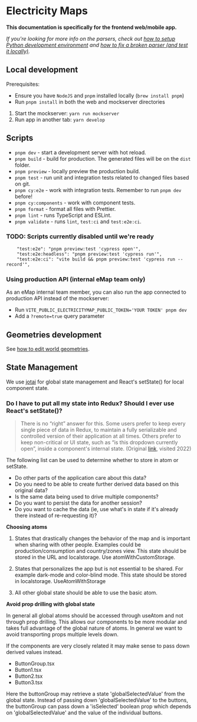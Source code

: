 # Electricity Maps

**This documentation is specifically for the frontend web/mobile app.**

_If you're looking for more info on the parsers, check out [how to setup Python development environment](https://github.com/electricityMaps/electricitymaps-contrib/wiki/Set-up-local-environment#setup-python-development-environment) and [how to fix a broken parser (and test it locally)](https://github.com/electricityMaps/electricitymaps-contrib/wiki/Fixing-a-broken-parser)._

## Local development

Prerequisites:

- Ensure you have `NodeJS` and `pnpm` installed locally (`brew install pnpm`)
- Run `pnpm install` in both the web and mockserver directories

1. Start the mockserver: `yarn run mockserver`
2. Run app in another tab: `yarn develop`

## Scripts

- `pnpm dev` - start a development server with hot reload.
- `pnpm build` - build for production. The generated files will be on the `dist` folder.
- `pnpm preview` - locally preview the production build.
- `pnpm test` - run unit and integration tests related to changed files based on git.
- `pnpm cy:e2e` - work with integration tests. Remember to run `pnpm dev` before!
- `pnpm cy:components` - work with component tests.
  <!-- - `pnpm test:ci` - run all unit and integration tests in CI mode. -->
  <!-- - `pnpm test:e2e` - run all e2e tests with the Cypress Test Runner. -->
  <!-- - `pnpm test:e2e:headless` - run all e2e tests headlessly. -->
- `pnpm format` - format all files with Prettier.
- `pnpm lint` - runs TypeScript and ESLint.
- `pnpm validate` - runs `lint`, `test:ci` and `test:e2e:ci`.

### TODO: Scripts currently disabled until we're ready

```
    "test:e2e": "pnpm preview:test 'cypress open'",
    "test:e2e:headless": "pnpm preview:test 'cypress run'",
    "test:e2e:ci": "vite build && pnpm preview:test 'cypress run --record'",
```

### Using production API (internal eMap team only)

As an eMap internal team member, you can also run the app connected to production API instead of the mockserver:

- Run `VITE_PUBLIC_ELECTRICITYMAP_PUBLIC_TOKEN='YOUR TOKEN' pnpm dev`
- Add a `?remote=true` query parameter

## Geometries development

See [how to edit world geometries](https://github.com/electricityMaps/electricitymaps-contrib/wiki/Edit-world-geometries).

## State Management

We use [jotai](https://jotai.org/) for global state management and React's setState() for local component state.

### Do I have to put all my state into Redux? Should I ever use React's setState()?

> There is no “right” answer for this. Some users prefer to keep every single piece of data in Redux, to maintain a fully serializable and controlled version of their application at all times. Others prefer to keep non-critical or UI state, such as “is this dropdown currently open”, inside a component's internal state. (Original [link](https://redux.js.org/faq/organizing-state#do-i-have-to-put-all-my-state-into-redux-should-i-ever-use-reacts-setstate), visited 2022)

The following list can be used to determine whether to store in atom or setState.

- Do other parts of the application care about this data?
- Do you need to be able to create further derived data based on this original data?
- Is the same data being used to drive multiple components?
- Do you want to persist the data for another session?
- Do you want to cache the data (ie, use what's in state if it's already there instead of re-requesting it)?

**Choosing atoms**

1. States that drastically changes the behavior of the map and is important when sharing with other people. Examples could be production/consumption and country/zones view. This state should be stored in the URL and localstorage. Use atomWithCustomStorage.

2. States that personalizes the app but is not essential to be shared. For example dark-mode and color-blind mode. This state should be stored in localstorage. UseAtomWithStorage

3. All other global state should be able to use the basic atom.

**Avoid prop drilling with global state**

In general all global atoms should be accessed through useAtom and not through prop drilling. This allows our components to be more modular and takes full advantage of the global nature of atoms. In general we want to avoid transporting props multiple levels down.

If the components are very closely related it may make sense to pass down derived values instead.

- ButtonGroup.tsx
- Button1.tsx
- Button2.tsx
- Button3.tsx

Here the buttonGroup may retrieve a state 'globalSelectedValue' from the global state. Instead of passing down 'globalSelectedValue' to the buttons, the buttonGroup can pass down a 'isSelected' boolean prop which depends on 'globalSelectedValue' and the value of the individual buttons.
